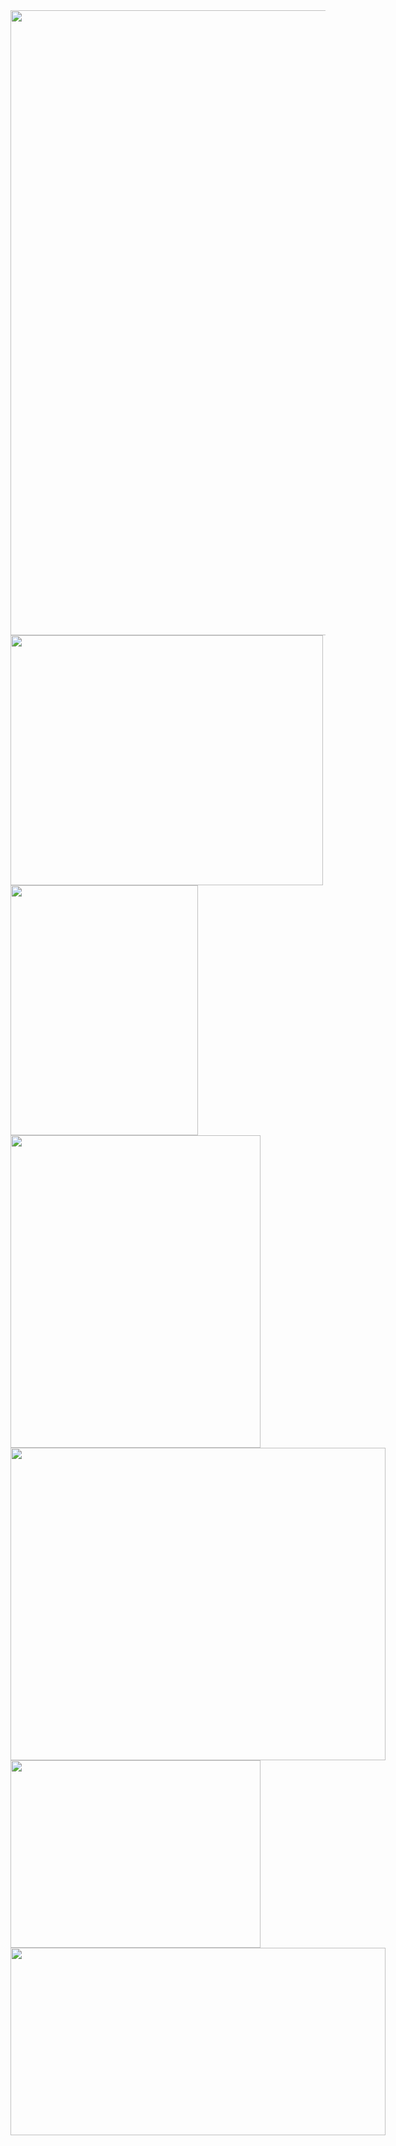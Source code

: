 <img width="1000" src="https://www.gifcen.com/wp-content/uploads/2023/03/destroy-lonely-gif-2.gif">

<div style="display: inline-block">
  <img height="400" width="500" src="https://media.tenor.com/cpBTqH3VCFoAAAAC/ken-carson-opium.gif">
  <img height="400" width="300" src="https://media.tenor.com/T7fPVevMCZkAAAAC/ken-carson-opium.gif">
</div>

<div style="display: inline-block">
  <img height="500" width="400" src="https://media.tenor.com/T7fPVevMCZkAAAAC/ken-carson-opium.gif">
  <img height="500" width="600" src="https://media.tenor.com/cpBTqH3VCFoAAAAC/ken-carson-opium.gif">
</div>

<div style="display: inline-block">
  <img height="300" width="400" src="https://media.tenor.com/5PkjBikhUoUAAAAd/sheppy-shisha.gif">
  <img height="300" width="600" src="https://media.tenor.com/fVnM6XgEPi0AAAAC/krink-akm.gif">
</div>
